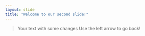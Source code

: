 ```yaml
---
layout: slide
title: "Welcome to our second slide!"
---
```

> Your text with some changes
Use the left arrow to go back!
